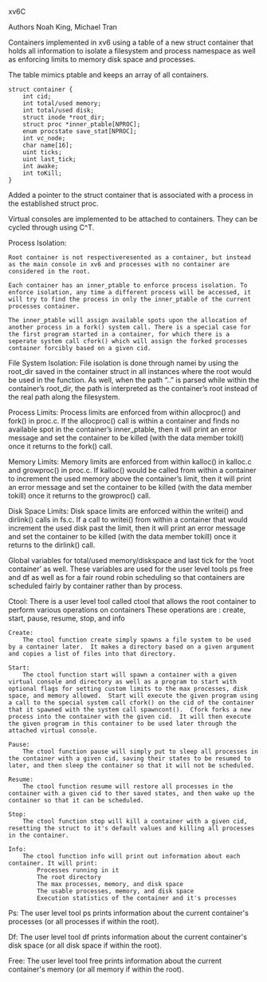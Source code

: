 xv6C

Authors Noah King, Michael Tran

Containers implemented in xv6 using a table of a new struct container that holds all information to
isolate a filesystem and process namespace as well as enforcing limits to memory disk space and processes.

The table mimics ptable and keeps an array of all containers.

	struct container {
		int cid;
		int total/used memory;
		int total/used disk;
		struct inode *root_dir;
		struct proc *inner_ptable[NPROC];
		enum procstate save_stat[NPROC];
		int vc_node;
		char name[16];
		uint ticks; 
		uint last_tick;
		int awake; 
		int toKill;
	}

Added a pointer to the struct container that is associated with a process in the established struct proc.

Virtual consoles are implemented to be attached to containers.  They can be cycled through using C^T.

Process Isolation:

	Root container is not respectiveresented as a container, but instead as the main console in xv6 and processes with no container are considered in the root.  

	Each container has an inner_ptable to enforce process isolation. To enforce isolation, any time a different process will be accessed, it will try to find the process in only the inner_ptable of the current processes container.
	
	The inner_ptable will assign available spots upon the allocation of another process in a fork() system call. There is a special case for the first program started in a container, for which there is a seperate system call cfork() which will assign the forked processes container forcibly based on a given cid.

File System Isolation:
	File isolation is done through namei by using the root_dir saved in the container struct in all instances where the root would be used in the function.  As well, when the path “..” is parsed while within the container’s root_dir, the path is interpreted as the container’s root instead of the real path along the filesystem.

Process Limits:
	Process limits are enforced from within allocproc() and fork() in proc.c.  If the allocproc() call is within a container and finds no available spot in the container’s inner_ptable, then it will print an error message and set the container to be killed (with the data member tokill) once  it returns to the fork() call.

Memory Limits:
	Memory limits are enforced from within kalloc() in kalloc.c and growproc() in proc.c.  If kalloc() would be called from within a container to increment the used memory above the container’s limit, then it will print an error message and set the container to be killed (with the data member tokill) once it returns to the growproc() call.

Disk Space Limits:
	Disk space limits are enforced within the writei() and dirlink() calls in fs.c.  If a call to writei() from within a container that would increment the used disk past the limit, then it will print an error message and set the container to be killed (with the data member tokill) once it returns to the dirlink() call.

Global variables for total/used memory/diskspace and last tick for the ‘root container’ as well.
	These variables are used for the user level tools ps free and df as well as for a fair round robin scheduling so that containers are scheduled fairly by container rather than by process.


Ctool:
	There is a user level tool called ctool that allows the root container to perform various operations on containers
		These operations are : create, start, pause, resume, stop, and info

	Create:
		The ctool function create simply spawns a file system to be used by a container later.  It makes a directory based on a given argument and copies a list of files into that directory.

	Start:
		The ctool function start will spawn a container with a given virtual console and directory as well as a program to start with optional flags for setting custom limits to the max processes, disk space, and memory allowed.  Start will execute the given program using a call to the special system call cfork() on the cid of the container that it spawned with the system call spawncont().  Cfork forks a new process into the container with the given cid.  It will then execute the given program in this container to be used later through the attached virtual console.

	Pause:
		The ctool function pause will simply put to sleep all processes in the container with a given cid, saving their states to be resumed to later, and then sleep the container so that it will not be scheduled.

	Resume:
		The ctool function resume will restore all processes in the container with a given cid to ther saved states, and then wake up the container so that it can be scheduled.

	Stop:
		The ctool function stop will kill a container with a given cid, resetting the struct to it's default values and killing all processes in the container.

	Info:
		The ctool function info will print out information about each container. It will print:
			Processes running in it
			The root directory
			The max processes, memory, and disk space
			The usable processes, memory, and disk space
			Execution statistics of the container and it's processes 
 
Ps:
	The user level tool ps prints information about the current container's processes (or all processes if within the root).

Df:
	The user level tool df prints information about the current container's disk space (or all disk space if within the root).

Free:
	The user level tool free prints information about the current container's memory (or all memory if within the root).
